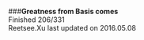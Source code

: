 ###__Greatness from Basis comes__    
Finished 206/331       
Reetsee.Xu last updated on 2016.05.08               
